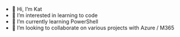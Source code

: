 - 👋 Hi, I’m Kat
- 👀 I’m interested in learning to code
- 🌱 I’m currently learning PowerShell
- 💞️ I’m looking to collaborate on various projects with Azure / M365

<!---
KathyCoostard/KathyCoostard is a ✨ special ✨ repository because its `README.md` (this file) appears on your GitHub profile.
You can click the Preview link to take a look at your changes.
--->
